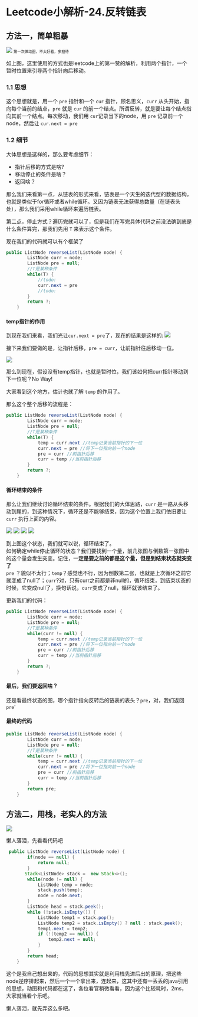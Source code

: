 # Leetcode小解析-24.反转链表
## 方法一，简单粗暴
![](img/24_.gif)
<font size = 1>第一次做动图，不太好看，多担待</font>  

如上图，这里使用的方式也是leetcode上的第一赞的解析，利用两个指针，一个暂时位置来引导两个指针向后移动。  

### 1.1 思想

这个思想就是，用一个 `pre` 指针和一个 `cur` 指针，顾名思义，`curr` 从头开始，指向每个当前的结点，`pre` 就是 `cur` 的前一个结点。所谓反转，就是要让每个结点指向其前一个结点。每次移动，我们用 `cur`记录当下的node，用 `pre` 记录前一个node，然后让 `cur.next = pre`

### 1.2 细节
大体思想是这样的，那么要考虑细节：
+ 指针后移的方式是啥?
+ 移动停止的条件是啥？
+ 返回啥？

那么我们来看第一点，从链表的形式来看，链表是一个天生的迭代型的数据结构，也就是类似于for循环或者while循环。又因为链表无法获得总数量（在链表头处），那么我们采用while循环来遍历链表。

第二点，停止方式？遍历完就可以了，但是我们在写完具体代码之前没法确到底是什么条件算完，那我们先用 `T` 来表示这个条件。

现在我们的代码就可以有个框架了
```java
public ListNode reverseList(ListNode node) {
        ListNode curr = node;
        ListNode pre = null;
        //T是某种条件
        while(T) {
            //todo:
            curr.next = pre
            //todo:
        }
        return ?;
    }

```
#### temp指针的作用

到现在我们来看，我们光让`cur.next = pre`了，现在的结果是这样的:
![](img/24_1.PNG)

接下来我们要做的是，让指针后移，`pre = curr`，让前指针往后移动一位。

![](img/24_2.PNG)

那么到现在，假设没有temp指针，也就是暂时位，我们该如何把curr指针移动到下一位呢？No Way!

大家看到这个地方，估计也就了解 `temp` 的作用了。

那么这个整个后移的流程是：
```java
public ListNode reverseList(ListNode node) {
        ListNode curr = node;
        ListNode pre = null;
        //T是某种条件
        while(T) {
            temp = curr.next //temp记录当前指针的下一位
            curr.next = pre //将下一位指向前一个node
            pre = curr //前指针后移
            curr = temp //当前指针后移
        }
        return ?;
    }
```

#### 循环结束的条件

那么让我们继续讨论循环结束的条件。根据我们的大体思路，`curr` 是一路从头移动到尾的，到这种情况下，循环还是不能够结束，因为这个位置上我们依旧要让 `curr` 执行上面的内容。

![](img/24_3.PNG)
![](img/24_4.PNG)
![](img/24_5.PNG)
![](img/24_6.PNG)

到上图这个状态，我们就可以说，循环结束了。  
如何确定while停止循环的状态？我们要找到一个量，前几张图与倒数第一张图中的这个量会发生突变。记住，**一定是要之前的都是这个量，但是到结束状态就突变了**  
`pre` ？貌似不太行；`temp`？感觉也不行，因为倒数第二张，也就是上次循环之前它就变成了null了；`curr`?对，只有curr之前都是非null的，循环结束，到结束状态的时候，它变成null了，换句话说，`curr`变成了null，循环就该结束了。

更新我们的代码：
```java
public ListNode reverseList(ListNode node) {
        ListNode curr = node;
        ListNode pre = null;
        //T是某种条件
        while(curr != null) {
            temp = curr.next //temp记录当前指针的下一位
            curr.next = pre //将下一位指向前一个node
            pre = curr //前指针后移
            curr = temp //当前指针后移
        }
        return ?;
    }
```

#### 最后，我们要返回啥？
还是看最终状态的图，哪个指针指向反转后的链表的表头？`pre`，对，我们返回`pre`'

#### 最终的代码

```java
public ListNode reverseList(ListNode node) {
        ListNode curr = node;
        ListNode pre = null;
        //T是某种条件
        while(curr != null) {
            temp = curr.next //temp记录当前指针的下一位
            curr.next = pre //将下一位指向前一个node
            pre = curr //前指针后移
            curr = temp //当前指针后移
        }
        return pre;
    }
```

## 方法二，用栈，老实人的方法

![](img/24_2.gif)

懒人落泪，先看看代码吧
```java
 public ListNode reverseList(ListNode node) {
        if(node == null) {
            return null;
        }
       Stack<ListNode> stack =  new Stack<>();
        while(node != null) {
            ListNode temp = node;
            stack.push(temp);
            node = node.next;
        }
        ListNode head = stack.peek();
        while (!stack.isEmpty()) {
            ListNode temp1 = stack.pop();
            ListNode temp2 = stack.isEmpty() ? null : stack.peek();
            temp1.next = temp2;
            if (!(temp2 == null)) {
                temp2.next = null;
            }
        }
        return head;
    }
```

这个是我自己想出来的，代码的思想其实就是利用栈先进后出的原理，把这些node逆序排起来，然后一个一个拿出来，连起来，这其中还有一丢丢的java引用的思想，动图和代码都在这了，各位看官稍微看看，因为这个比较耗时，2ms，大家就当看个乐吧。


懒人落泪，就先弄这么多吧。
